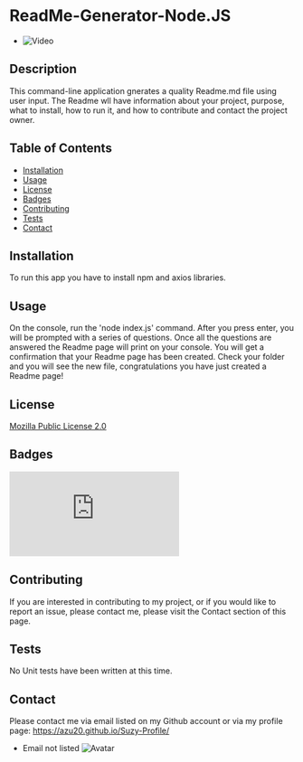 # ReadMe-Generator-Node.JS

* ![Video](https://j.gifs.com/Jy9yD2.gif "How to video")

## Description
This command-line application gnerates a quality Readme.md file using user input. The Readme wll have information about your project, purpose, what to install, how to run it, and how to contribute and contact the project owner.  


## Table of Contents

  * [Installation]( ##installation ) 
  * [Usage]( ##usage ) 
  * [License]( #license )
  * [Badges]( ##badges )
  * [Contributing]( ##contributing )
  * [Tests]( ##tests )
  * [Contact]( ##contact )

## Installation
To run this app you have to install npm and axios libraries. 

## Usage
On the console, run the 'node index.js' command. After you press enter, you will be prompted with a series of questions. Once all the questions are answered the Readme page will print on your console. You will get a confirmation that your Readme page has been created. Check your folder and you will see the new file, congratulations you have just created a Readme page! 

## License
[Mozilla Public License 2.0](  https://opensource.org/licenses/MPL-2.0 )   

## Badges
![GitHub release (latest SemVer)]( https://img.shields.io/github/v/release/azu20/ReadMe-Generator-Node.JS?sort=semver&style=for-the-badge )

## Contributing
If you are interested in contributing to my project, or if you would like to report an issue, please contact me, please visit the Contact section of this page.       

## Tests
No Unit tests have been written at this time. 

## Contact
 Please contact me via email listed on my Github account or via my profile page: https://azu20.github.io/Suzy-Profile/ 

* Email not listed
![Avatar](https://avatars2.githubusercontent.com/u/60865924?v=4 "Github Avatar") 

